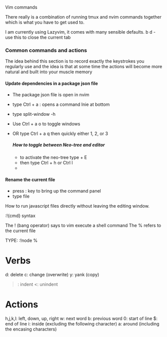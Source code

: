 Vim commands

There really is a combination of running tmux and nvim commands together which is what you have to get used to.


I am currently using Lazyvim, it comes with many sensible defaults.
<Leader> b d - use this to close the current tab

### Common commands and actions

The idea behind this section is to record exactly the keystrokes you regularly use and the idea is 
that at some time the actions will become more natural and built into your muscle memory


#### Update dependencies in a package json file

- The package json file is open in nvim
- type Ctrl + a : opens a command lnie at bottom
- type split-window -h
- Use Ctrl + a o to toggle windows
- OR type Ctrl + a q then quickly either 1, 2, or 3

  ##### How to toggle between Neo-tree and editor
  - to activate the neo-tree type <leader> + E
  - then type Ctrl + h or Ctrl l
  - 


#### Rename the current file
- press : key to bring up the command panel
- type file <new filename>



  

How to run javascript files directly without leaving the editing window.

:!{cmd} syntax

The ! (bang operator) says to vim execute a shell command
The % refers to the current file

TYPE: :!node %

# Verbs 
d: delete
c: change (overwrite)
y: yank (copy)
>: indent
<: unindent

# Actions
h,j,k,l: left, down, up, right
w: next word
b: previous word
0: start of line
$: end of line
i: inside (excluding the following character)
a: around (including the encasing characters)

